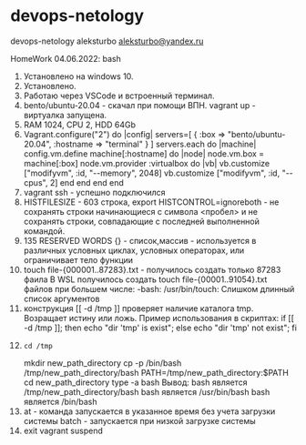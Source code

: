 # devops-netology
devops-netology
aleksturbo
aleksturbo@yandex.ru

HomeWork 04.06.2022: bash

1. Установлено на windows 10.
2. Установлено.
3. Работаю через VSCode и встроенный терминал.
4. bento/ubuntu-20.04 - скачал при помощи ВПН. vagrant up - виртуалка запущена.
5. RAM 1024, CPU 2, HDD 64Gb
6. Vagrant.configure("2") do |config|
    servers=[
        {
          :box => "bento/ubuntu-20.04",
          :hostname => "terminal"
        }
      ]
    servers.each do |machine|
      config.vm.define machine[:hostname] do |node|
        node.vm.box = machine[:box]
        node.vm.provider :virtualbox do |vb|
            vb.customize ["modifyvm", :id, "--memory", 2048]
            vb.customize ["modifyvm", :id, "--cpus", 2]
        end
      end
    end
  end
7. vagrant ssh - успешно подключился
8. HISTFILESIZE - 603 строка, export HISTCONTROL=ignoreboth -  не сохранять строки начинающиеся с символа <пробел> и 
	не сохранять строки, совпадающие с последней выполненной командой.
9. 135 RESERVED WORDS {} - список,массив - используется в различных условных циклах, условных операторах, или ограничивает тело функции
10.  touch file-{000001..87283}.txt - получилось создать только 87283 фаила
     В WSL получилось создать touch file-{00001..91054}.txt  файлов
     при большем числе: -bash: /usr/bin/touch: Слишком длинный список аргументов 
12.  конструкция [[ -d /tmp ]] проверяет наличие каталога tmp. Возращает истину или ложь.
     Пример использования в скриптах: if [[ -d /tmp ]]; then echo "dir 'tmp' is exist"; else echo "dir 'tmp' not exist"; fi
14.     cd /tmp
	mkdir new_path_directory 
	cp -p /bin/bash /tmp/new_path_directory/bash
	PATH=/tmp/new_path_directory:$PATH
	cd new_path_directory
	type -a bash
	Вывод:
	bash является /tmp/new_path_directory/bash
	bash является /usr/bin/bash
	bash является /bin/bash 
13. at - команда запускается в указанное время без учета загрузки системы
    batch - запускается при низкой загрузке системы
14. exit
    vagrant suspend
	
	
	

